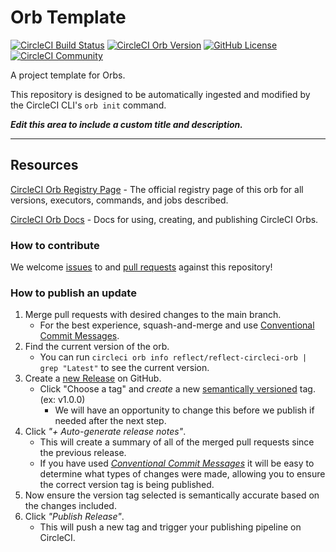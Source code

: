 # Orb Template

[![CircleCI Build Status](https://circleci.com/gh/reflectpublic/reflect-circleci-orb.svg?style=shield "CircleCI Build Status")](https://circleci.com/gh/reflectpublic/reflect-circleci-orb)
[![CircleCI Orb Version](https://badges.circleci.com/orbs/reflect/reflect-circleci-orb.svg)](https://circleci.com/orbs/registry/orb/reflect/reflect-circleci-orb)
[![GitHub License](https://img.shields.io/badge/license-MIT-lightgrey.svg)](https://raw.githubusercontent.com/reflectpublic/reflect-circleci-orb/master/LICENSE)
[![CircleCI Community](https://img.shields.io/badge/community-CircleCI%20Discuss-343434.svg)](https://discuss.circleci.com/c/ecosystem/orbs)

A project template for Orbs.

This repository is designed to be automatically ingested and modified by the CircleCI CLI's `orb init` command.

_**Edit this area to include a custom title and description.**_

---

## Resources

[CircleCI Orb Registry Page](https://circleci.com/orbs/registry/orb/reflect/reflect-circleci-orb) - The official
registry page of this orb for all versions, executors, commands, and jobs described.

[CircleCI Orb Docs](https://circleci.com/docs/2.0/orb-intro/#section=configuration) - Docs for using, creating, and
publishing CircleCI Orbs.

### How to contribute

We welcome [issues](https://github.com/reflectpublic/reflect-circleci-orb/issues) to and
[pull requests](https://github.com/reflectpublic/reflect-circleci-orb/pulls) against this repository!

### How to publish an update

1. Merge pull requests with desired changes to the main branch.
   - For the best experience, squash-and-merge and use [Conventional Commit Messages](https://conventionalcommits.org/).
2. Find the current version of the orb.
   - You can run `circleci orb info reflect/reflect-circleci-orb | grep "Latest"` to see the current version.
3. Create a [new Release](https://github.com/reflectpublic/reflect-circleci-orb/releases/new) on GitHub.
   - Click "Choose a tag" and _create_ a new [semantically versioned](http://semver.org/) tag. (ex: v1.0.0)
     - We will have an opportunity to change this before we publish if needed after the next step.
4. Click _"+ Auto-generate release notes"_.
   - This will create a summary of all of the merged pull requests since the previous release.
   - If you have used _[Conventional Commit Messages](https://conventionalcommits.org/)_ it will be easy to determine
     what types of changes were made, allowing you to ensure the correct version tag is being published.
5. Now ensure the version tag selected is semantically accurate based on the changes included.
6. Click _"Publish Release"_.
   - This will push a new tag and trigger your publishing pipeline on CircleCI.

